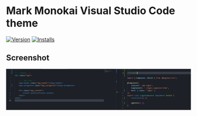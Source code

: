 # Mark Monokai Visual Studio Code theme

[![Version](https://vsmarketplacebadge.apphb.com/version/mark4518.mark-monokai.svg)](https://marketplace.visualstudio.com/items?itemName=mark4518.mark-monokai) [![Installs](https://vsmarketplacebadge.apphb.com/installs/mark4518.mark-monokai.svg)](https://marketplace.visualstudio.com/items?itemName=mark4518.mark-monokai)

## Screenshot

![Theme Screenshot](screenshot.png)
